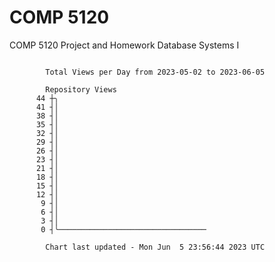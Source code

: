 # COMP 5120
COMP 5120 Project and Homework 
Database Systems I

```

        Total Views per Day from 2023-05-02 to 2023-06-05

        Repository Views
      44 ┼╮
      41 ┤│
      38 ┤│
      35 ┤│
      32 ┤│
      29 ┤│
      26 ┤│
      23 ┤│
      21 ┤│
      18 ┤│
      15 ┤│
      12 ┤│
       9 ┤│
       6 ┤│
       3 ┤│
       0 ┤╰─────────────────────────────────

        Chart last updated - Mon Jun  5 23:56:44 2023 UTC
        
```
